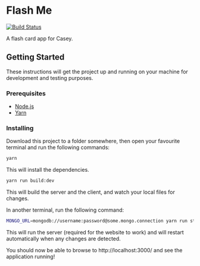 # Flash Me

[![Build Status](https://travis-ci.org/azcn2503/flashme.svg?branch=master)](https://travis-ci.org/azcn2503/flashme)

A flash card app for Casey.

## Getting Started

These instructions will get the project up and running on your machine for development and testing purposes.

### Prerequisites

* [Node.js](https://nodejs.org/en/download/)
* [Yarn](https://yarnpkg.com/en/docs/install)

### Installing

Download this project to a folder somewhere, then open your favourite terminal and run the following commands:

```sh
yarn
```

This will install the dependencies.

```sh
yarn run build:dev
```

This will build the server and the client, and watch your local files for changes.

In another terminal, run the following command:

```sh
MONGO_URL=mongodb://username:password@some.mongo.connection yarn run start:dev
```

This will run the server (required for the website to work) and will restart automatically when any changes are detected.

You should now be able to browse to http://localhost:3000/ and see the application running!
